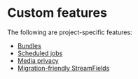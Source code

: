 # Custom features

The following are project-specific features:

- [Bundles](bundles.md)
- [Scheduled jobs](scheduled-jobs.md)
- [Media privacy](media_privacy.md)
- [Migration-friendly StreamFields](migration_friendly_streamfields.md)
